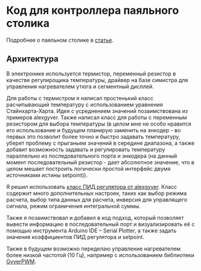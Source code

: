 # Код для контроллера паяльного столика

Подробнее о паяльном столике в [статье](https://urpylka.com/posts/post-92/).

## Архитектура

В электронике используется термистор, переменный резистор в качестве регулирощика температуры, драйвер на базе симистра для управления нагревателем утюга и сегментный дисплей.

Для работы с термистром я написал простенький класс расчитывающий температуру с использованием уравнения Стайнхарта-Харта. Идея с усреднением значений позаимствована из примеров alexgyver. Также написал класс для работы с переменным резистором для выбора температуры (в целом мне не особо нравится его использование и будущем планирую заменить на энкодер - во первых это позволит более точно и быстро задавать температуру, уберет проблему с прыганьем значений в середине диапазона, а также добавит возможность задавать и регулировать температуру параллельно из последовательного порта и энкодера (на данный момент последовательный резистор - дает абсолютное значение, что в целом мешает построить логически простой интерфейс двумя источниками истины setpoint)).

Я решил использовать [класс ПИД регулятора от alexgyver](https://alexgyver.ru/gyverpid). Класс содержит много дополнительных настроек, таких как выбор режима расчета, выбор типа данных для расчета, инверсия для управлящего сигнала, режим ограничения интегральной суммы.

Также я позаимствовал и добавил в код подход, который позволяет вывести информацию в последовательный порт и визуализировать её с помощью инструмента Arduino IDE – Serial Plotter, а также задать значения коэффициентов ПИД регулятора и setpoint.

Также в будущем возможно переделаю управление нагревателем более низкой частотой (10 Гц), например с использованием библиотеки [GyverPWM](https://alexgyver.ru/gyverpwm).
